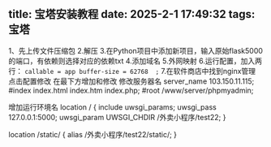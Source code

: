 ```

```

title: 宝塔安装教程
date: 2025-2-1 17:49:32
tags: 宝塔
----------

1、先上传文件压缩包
2.解压
3.在Python项目中添加新项目，输入原始flask5000的端口，有依赖则选择对应的依赖txt
4.添加域名
5.外网映射
6.运行配置，加入两行：
`callable = app
buffer-size = 62768  ;`
7.在软件商店中找到nginx管理
点击配置修改
在最下方增加和修改
修改服务器名
server_name  103.150.11.115;
#index index.html index.htm index.php;
#root  /www/server/phpmyadmin;

增加运行环境名
location /
{
include uwsgi_params;
uwsgi_pass 127.0.0.1:5000;
uwsgi_param UWSGI_CHDIR /外卖小程序/test22;
}

location /static/
{
alias /外卖小程序/test22/static/;
}
